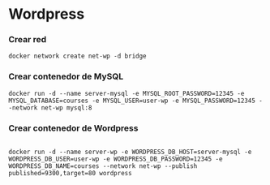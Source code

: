 # Wordpress

### Crear red

```
docker network create net-wp -d bridge

```

### Crear contenedor de MySQL

```
docker run -d --name server-mysql -e MYSQL_ROOT_PASSWORD=12345 -e MYSQL_DATABASE=courses -e MYSQL_USER=user-wp -e MYSQL_PASSWORD=12345 --network net-wp mysql:8

```

### Crear contenedor de Wordpress 

```

docker run -d --name server-wp -e WORDPRESS_DB_HOST=server-mysql -e WORDPRESS_DB_USER=user-wp -e WORDPRESS_DB_PASSWORD=12345 -e WORDPRESS_DB_NAME=courses --network net-wp --publish published=9300,target=80 wordpress

```